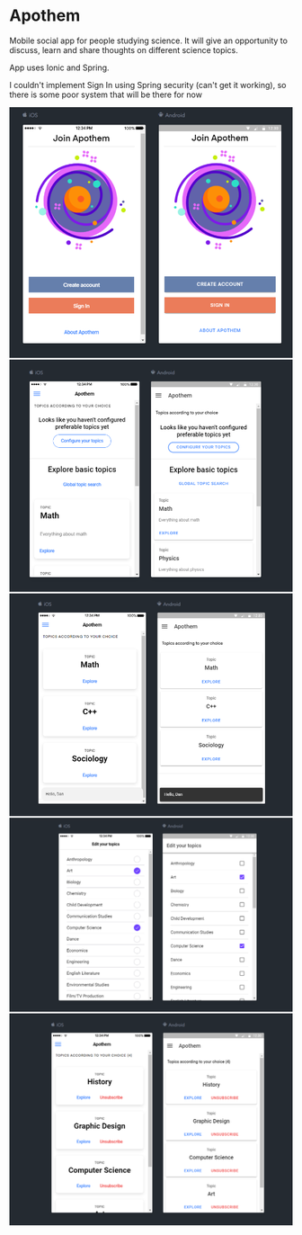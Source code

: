 # Apothem

Mobile social app for people studying science. It will give an opportunity to discuss, learn and share thoughts on different science topics.

App uses Ionic and Spring.

I couldn't implement Sign In using Spring security (can't get it working), so there is some poor system that will be there for now

![](gallery/1.png)
![](gallery/2.png)
![](gallery/3.png)
![](gallery/4.png)
![](gallery/5.png)